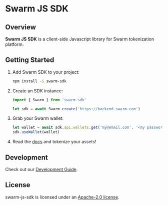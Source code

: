 # Swarm JS SDK

## Overview

**Swarm JS SDK** is a client-side Javascript library for Swarm tokenization platform.

## Getting Started

1. Add Swarm SDK to your project:

    ```sh
    npm install -S swarm-sdk
    ```

1. Create an SDK instance:

    ```js
    import { Swarm } from 'swarm-sdk'

    let sdk = await Swarm.create('https://backend.swarm.com')
    ```

1. Grab your Swarm wallet:

    ```js
    let wallet = await sdk.api.wallets.get('my@email.com', '<my password>')
    sdk.useWallet(wallet)
    ```

1. Read the [docs](./docs) and tokenize your assets!

## Development

Check out our [Development Guide](https://swarmfund.gitbook.io/swarm-js-sdk/docs).

## License

swarm-js-sdk is licensed under an [Apache-2.0 license](./LICENSE).
